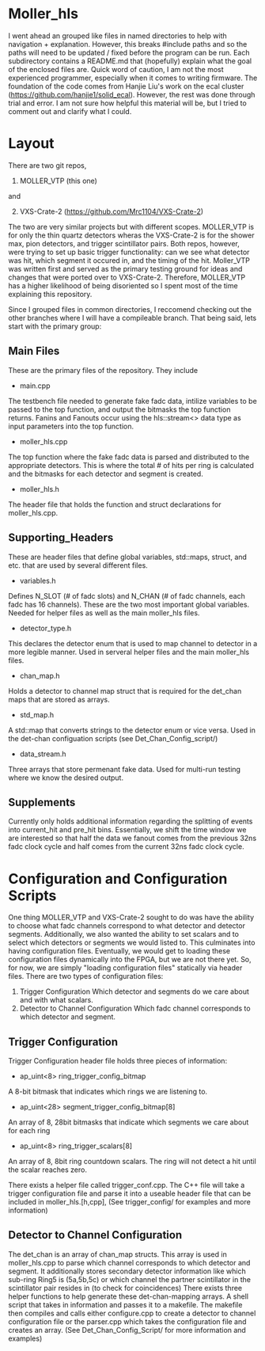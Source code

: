 # Moller_hls
I went ahead an grouped like files in named directories to help with navigation + explanation. However, this breaks #include paths and so the paths will need to be updated / fixed before the program can be run. Each subdirectory contains a README.md that (hopefully) explain what the goal of the enclosed files are. Quick word of caution, I am not the most experienced programmer, especially when it comes to writing firmware. The foundation of the code comes from Hanjie Liu's work on the ecal cluster (https://github.com/hanjie1/solid_ecal). However, the rest was done through trial and error. I am not sure how helpful this material will be, but I tried to comment out and clarify what I could. 

# Layout
There are two git repos,
1. MOLLER_VTP (this one)

and 

2. VXS-Crate-2 (https://github.com/Mrc1104/VXS-Crate-2)

The two are very similar projects but with different scopes. MOLLER_VTP is for only the thin quartz detectors wheras the VXS-Crate-2 is for the shower max, pion detectors, and trigger scintillator pairs. Both repos, however, were trying to set up basic trigger functionality: can we see what detector was hit, which segment it occured in, and the timing of the hit. 
Moller_VTP was written first and served as the primary testing ground for ideas and changes that were ported over to VXS-Crate-2. Therefore, MOLLER_VTP has a higher likelihood of being disoriented so I spent most of the time explaining this repository. 

Since I grouped files in common directories, I reccomend checking out the other branches where I will have a compileable branch. That being said, lets start with the primary group:

## Main Files
These are the primary files of the repository. They include 
* main.cpp

The testbench file needed to generate fake fadc data, intilize variables to be passed to the top function, and output the bitmasks the top function returns. Fanins and Fanouts occur using the hls::stream<> data type as input parameters into the top function. 
* moller_hls.cpp

The top function where the fake fadc data is parsed and distributed to the appropriate detectors. This is where the total # of hits per ring is calculated and the bitmasks for each detector and segment is created.
* moller_hls.h

The header file that holds the function and struct declarations for moller_hls.cpp. 

## Supporting_Headers
These are header files that define global variables, std::maps, struct, and etc. that are used by several different files.
* variables.h

Defines N_SLOT (# of fadc slots) and N_CHAN (# of fadc channels, each fadc has 16 channels). These are the two most important global variables. Needed for helper files as well as the main moller_hls files. 
* detector_type.h

This declares the detector enum that is used to map channel to detector in a more legible manner. Used in serveral helper files and the main moller_hls files. 
* chan_map.h

Holds a detector to channel map struct that is required for the det_chan maps that are stored as arrays.  
* std_map.h 

A std::map that converts strings to the detector enum or vice versa. Used in the det-chan configuation scripts (see Det_Chan_Config_script/)
* data_stream.h

Three arrays that store permenant fake data. Used for multi-run testing where we know the desired output.

## Supplements
Currently only holds additional information regarding the splitting of events into current_hit and pre_hit bins. Essentially, we shift the time window we are interested so that half the data we fanout comes from the previous 32ns fadc clock cycle and half comes from the current 32ns fadc clock cycle. 

# Configuration and Configuration Scripts
One thing MOLLER_VTP and VXS-Crate-2 sought to do was have the ability to choose what fadc channels correspond to what detector and detector segments. Additionally, we also wanted the ability to set scalars and to select which detectors or segments we would listed to. This culminates into having configuration files. Eventually, we would get to loading these configuration files dynamically into the FPGA, but we are not there yet. So, for now, we are simply "loading configuration files" statically via header files. There are two types of configuration files:
1. Trigger Configuration
Which detector and segments do we care about and with what scalars.
2. Detector to Channel Configuration
Which fadc channel corresponds to which detector and segment. 

## Trigger Configuration
Trigger Configuration header file holds three pieces of information:
* ap_uint<8> ring_trigger_config_bitmap

A 8-bit bitmask that indicates which rings we are listening to.
* ap_uint<28> segment_trigger_config_bitmap[8]

An array of 8, 28bit bitmasks that indicate which segments we care about for each ring
* ap_uint<8> ring_trigger_scalars[8]

An array of 8, 8bit ring countdown scalars. The ring will not detect a hit until the scalar reaches zero.  

There exists a helper file called trigger_conf.cpp. The C++ file will take a trigger configuration file and parse it into a useable header file that can be included in moller_hls.[h,cpp], 
(See trigger_config/ for examples and more information)

## Detector to Channel Configuration
The det_chan is an array of chan_map structs. This array is used in moller_hls.cpp to parse which channel corresponds to which detector and segment. It additionally stores secondary detector information like which sub-ring Ring5 is (5a,5b,5c) or which channel the partner scintillator in the scintillator pair resides in (to check for coincidences)
There exists three helper functions to help generate these det-chan-mapping arrays. A shell script that takes in information and passes it to a makefile. The makefile then compiles and calls either configure.cpp to create a detector to channel configuration file or the parser.cpp which takes the configuration file and creates an array. 
(See Det_Chan_Config_Script/ for more information and examples) 